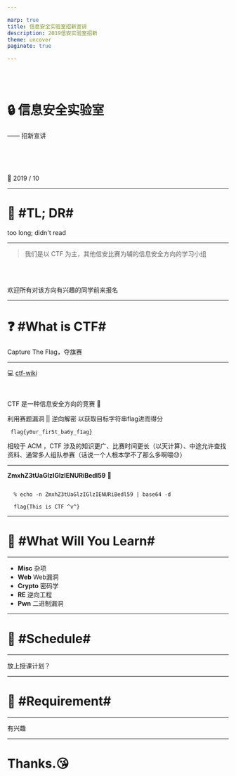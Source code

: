 ```yaml
---

marp: true
title: 信息安全实验室招新宣讲
description: 2019信安实验室招新
theme: uncover
paginate: true

---
```


<br/>
<br/>

# :lock: 信息安全实验室

—— 招新宣讲

<br/>
<br/>
<br/>

:date: 2019 / 10 

---

# :see_no_evil: #TL; DR#

too long; didn't read

---

> 我们是以 CTF 为主，其他信安比赛为辅的信息安全方向的学习小组

<br/>
<br/>

欢迎所有对该方向有兴趣的同学前来报名 

---

# :question: #What is CTF#

Capture The Flag，夺旗赛

---

:computer: [ctf-wiki](https://ctf-wiki.github.io/ctf-wiki/)

<br/>

CTF 是一种信息安全方向的竞赛 :underage:

利用赛题漏洞 || 逆向解密 以获取目标字符串flag进而得分

```
 flag{y0ur_fir5t_ba6y_f1ag}
```

相较于 ACM ，CTF 涉及的知识更广、比赛时间更长（以天计算）、中途允许查找资料、通常多人组队参赛（话说一个人根本学不了那么多啊喂:sweat:）

---

**ZmxhZ3tUaGlzIGlzIENURiBedl59** :dizzy:

```shell

  % echo -n ZmxhZ3tUaGlzIGlzIENURiBedl59 | base64 -d  

  flag{This is CTF ^v^}

```

---

# :book: #What Will You Learn#


---

- **Misc** 杂项
- **Web** Web漏洞
- **Crypto** 密码学
- **RE** 逆向工程
- **Pwn** 二进制漏洞

---

# :calendar: #Schedule#

---

放上授课计划？

---


# :dress: #Requirement#

---

有兴趣

---

# Thanks.:kissing_heart:
